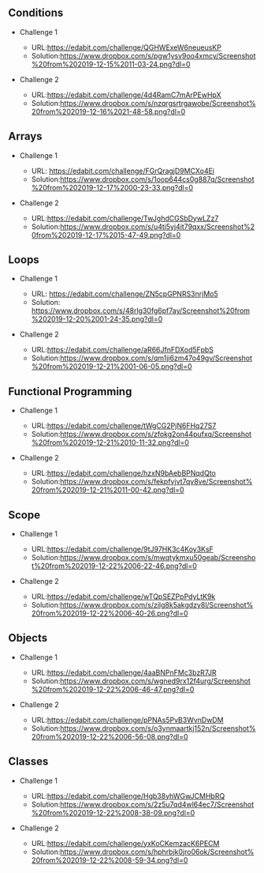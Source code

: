 ## Conditions

* Challenge 1
  * URL:https://edabit.com/challenge/QGHWExeW6neueusKP
  * Solution:https://www.dropbox.com/s/pgw1ysv9oo4xmcy/Screenshot%20from%202019-12-15%2011-03-24.png?dl=0

* Challenge 2
  * URL:https://edabit.com/challenge/4d4RamC7mArPEwHpX
  * Solution:https://www.dropbox.com/s/nzqrgsrtrgawobe/Screenshot%20from%202019-12-16%2021-48-58.png?dl=0

## Arrays

* Challenge 1
  * URL: https://edabit.com/challenge/FGrQragjD9MCXo4Ei
  * Solution:https://www.dropbox.com/s/1oop644cs0g887q/Screenshot%20from%202019-12-17%2000-23-33.png?dl=0

* Challenge 2
  * URL:https://edabit.com/challenge/TwJghdCGSbDywLZz7
  * Solution:https://www.dropbox.com/s/u4ti5yj4it79qxx/Screenshot%20from%202019-12-17%2015-47-49.png?dl=0

## Loops

* Challenge 1
  * URL: https://edabit.com/challenge/ZN5cpGPNRS3nrjMo5
  * Solution: https://www.dropbox.com/s/48rlg30fg6pf7ay/Screenshot%20from%202019-12-20%2001-24-35.png?dl=0

* Challenge 2
  * URL:https://edabit.com/challenge/aR66JfnFDXod5FpbS
  * Solution:https://www.dropbox.com/s/qm1ji6zm47o49gv/Screenshot%20from%202019-12-21%2001-06-05.png?dl=0

## Functional Programming

* Challenge 1
  * URL:https://edabit.com/challenge/tWgCG2PjN6FHq27S7
  * Solution:https://www.dropbox.com/s/zfokg2on44pufxq/Screenshot%20from%202019-12-21%2010-11-32.png?dl=0

* Challenge 2
  * URL:https://edabit.com/challenge/hzxN9bAebBPNqdQto
  * Solution:https://www.dropbox.com/s/fekpfvjvt7qv8ve/Screenshot%20from%202019-12-21%2011-00-42.png?dl=0

## Scope

* Challenge 1
  * URL:https://edabit.com/challenge/9tJ97HK3c4Koy3KsF
  * Solution:https://www.dropbox.com/s/mwqtykmxu50geab/Screenshot%20from%202019-12-22%2006-22-46.png?dl=0

* Challenge 2
  * URL:https://edabit.com/challenge/wTQpSEZPpPdyLtK9k
  * Solution:https://www.dropbox.com/s/zilg8k5akgdzy8l/Screenshot%20from%202019-12-22%2006-40-26.png?dl=0

## Objects

* Challenge 1
  * URL:https://edabit.com/challenge/4aaBNPnFMc3bzR7JR
  * Solution:https://www.dropbox.com/s/wgned9rx12f4urg/Screenshot%20from%202019-12-22%2006-46-47.png?dl=0

* Challenge 2
  * URL:https://edabit.com/challenge/pPNAs5PvB3WvnDwDM
  * Solution:https://www.dropbox.com/s/o3ynmaartkj152n/Screenshot%20from%202019-12-22%2006-56-08.png?dl=0

## Classes

* Challenge 1
  * URL:https://edabit.com/challenge/Hgb38yhWGwJCMHbRQ
  * Solution:https://www.dropbox.com/s/2z5u7qd4wl64ec7/Screenshot%20from%202019-12-22%2008-38-09.png?dl=0

* Challenge 2
  * URL:https://edabit.com/challenge/yxKoCKemzacK6PECM
  * Solution:https://www.dropbox.com/s/hphrbjk0jro06ok/Screenshot%20from%202019-12-22%2008-59-34.png?dl=0

